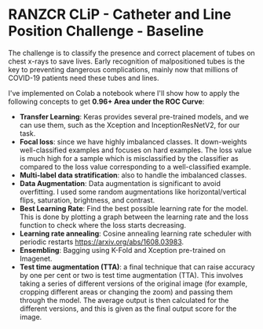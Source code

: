 # RANZCR CLiP - Catheter and Line Position Challenge - Baseline

The challenge is to classify the presence and correct placement of tubes on chest x-rays to save lives. Early recognition of malpositioned tubes is the key to preventing dangerous complications, mainly now that millions of COVID-19 patients need these tubes and lines. 

I've implemented on Colab a notebook where I'll show how to apply the following concepts to get **0.96+ Area under the ROC Curve**:
* **Transfer Learning**: Keras provides several pre-trained models, and we can use them, such as the Xception and InceptionResNetV2, for our task.
* **Focal loss**: since we have highly imbalanced classes. It down-weights well-classified examples and focuses on hard examples. The loss value is much high for a sample which is misclassified by the classifier as compared to the loss value corresponding to a well-classified example.
* **Multi-label data stratification**: also to handle the imbalanced classes.
* **Data Augmentation**: Data augmentation is significant to avoid overfitting. I used some random augmentations like horizontal/vertical flips, saturation, brightness, and contrast.
* **Best Learning Rate**: Find the best possible learning rate for the model. This is done by plotting a graph between the learning rate and the loss function to check where the loss starts decreasing.
* **Learning rate annealing**: Cosine annealing learning rate scheduler with periodic restarts https://arxiv.org/abs/1608.03983.
* **Ensembling**: Bagging using K-Fold and Xception pre-trained on Imagenet.
* **Test time augmentation (TTA)**: a final technique that can raise accuracy by one per cent or two is test time augmentation (TTA). This involves taking a series of different versions of the original image (for example, cropping different areas or changing the zoom) and passing them through the model. The average output is then calculated for the different versions, and this is given as the final output score for the image.

